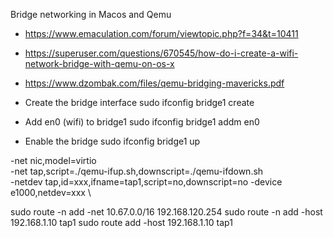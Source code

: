 Bridge networking in Macos and Qemu
- https://www.emaculation.com/forum/viewtopic.php?f=34&t=10411
- https://superuser.com/questions/670545/how-do-i-create-a-wifi-network-bridge-with-qemu-on-os-x
- https://www.dzombak.com/files/qemu-bridging-mavericks.pdf

- Create the bridge interface
sudo ifconfig bridge1 create

- Add en0 (wifi) to bridge1
sudo ifconfig bridge1 addm en0

- Enable the bridge
sudo ifconfig bridge1 up

 -net nic,model=virtio \
 -net tap,script=./qemu-ifup.sh,downscript=./qemu-ifdown.sh \
 -netdev tap,id=xxx,ifname=tap1,script=no,downscript=no -device e1000,netdev=xxx \

 sudo route -n add -net 10.67.0.0/16  192.168.120.254
 sudo route -n add -host 192.168.1.10 tap1
 sudo route add -host 192.168.1.10 tap1
